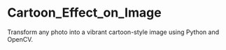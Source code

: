 # Cartoon_Effect_on_Image
Transform any photo into a vibrant cartoon-style image using Python and OpenCV.
